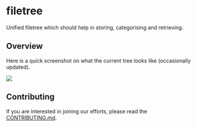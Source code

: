 # filetree

Unified filetree which should help in storing, categorising and retrieving.


## Overview

Here is a quick screenshot on what the current tree looks like (occasionally updated).

![](overview.png)

## Contributing

If you are interested in joining our efforts, please read the [CONTRIBUTING.md](CONTRIBUTING.md).
